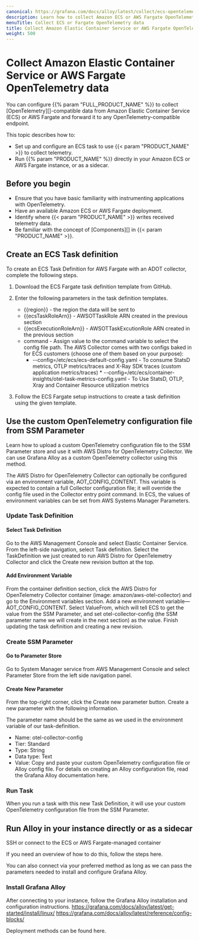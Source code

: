 ```yaml
---
canonical: https://grafana.com/docs/alloy/latest/collect/ecs-opentelemetry-data/
description: Learn how to collect Amazon ECS or AWS Fargate OpenTelemetry data and forward it to any OpenTelemetry-compatible endpoint
menuTitle: Collect ECS or Fargate OpenTelemetry data
title: Collect Amazon Elastic Container Service or AWS Fargate OpenTelemetry data
weight: 500
---
```


# Collect Amazon Elastic Container Service or AWS Fargate OpenTelemetry data

You can configure {{% param "FULL_PRODUCT_NAME" %}} to collect [OpenTelemetry][]-compatible data from Amazon Elastic Container Service (ECS) or AWS Fargate and forward it to any OpenTelemetry-compatible endpoint.

This topic describes how to:

* Set up and configure an ECS task to use {{< param "PRODUCT_NAME" >}} to collect telemetry.
* Run {{% param "PRODUCT_NAME" %}} directly in your Amazon ECS or AWS Fargate instance, or as a sidecar.

## Before you begin

* Ensure that you have basic familiarity with instrumenting applications with OpenTelemetry.
* Have an available Amazon ECS or AWS Fargate deployment.
* Identify where {{< param "PRODUCT_NAME" >}} writes received telemetry data.
* Be familiar with the concept of [Components][] in {{< param "PRODUCT_NAME" >}}.

## Create an ECS Task definition

To create an ECS Task Definition for AWS Fargate with an ADOT collector, complete the following steps.

1. Download the ECS Fargate task definition template from GitHub.
1. Enter the following parameters in the task definition templates.
   * {{region}} - the region the data will be sent to
   * {{ecsTaskRoleArn}} - AWSOTTaskRole ARN created in the previous section
   * {{ecsExecutionRoleArn}} - AWSOTTaskExcutionRole ARN created in the previous section
   * command - Assign value to the command variable to select the config file path.
     The AWS Collector comes with two configs baked in for ECS customers (choose one of them based on your purpose):
     * --config=/etc/ecs/ecs-default-config.yaml - To consume StatsD metrics, OTLP metrics/traces and X-Ray SDK traces (custom application metrics/traces) * --config=/etc/ecs/container-insights/otel-task-metrics-config.yaml - To Use StatsD, OTLP, Xray and Container Resource utilization metrics

1. Follow the ECS Fargate setup instructions to create a task definition using the given template.

## Use the custom OpenTelemetry configuration file from SSM Parameter

Learn how to upload a custom OpenTelemetry configuration file to the SSM Parameter store and use it with AWS Distro for OpenTelemetry Collector. We can use Grafana Alloy as a custom OpenTelemetry collector using this method.

The AWS Distro for OpenTelemetry Collector can optionally be configured via an environment variable, AOT_CONFIG_CONTENT. This variable is expected to contain a full Collector configuration file; it will override the config file used in the Collector entry point command. In ECS, the values of environment variables can be set from AWS Systems Manager Parameters.

### Update Task Definition

#### Select Task Definition

Go to the AWS Management Console and select Elastic Container Service.
From the left-side navigation, select Task definition.
Select the TaskDefinition we just created to run AWS Distro for OpenTelemetry Collector and click the Create new revision button at the top.

#### Add Environment Variable

From the container definition section, click the AWS Distro for OpenTelemetry Collector container (image: amazon/aws-otel-collector) and go to the Environment variables section.
Add a new environment variable—AOT_CONFIG_CONTENT. Select ValueFrom, which will tell ECS to get the value from the SSM Parameter, and set otel-collector-config (the SSM parameter name we will create in the next section) as the value.
Finish updating the task definition and creating a new revision.

### Create SSM Parameter

#### Go to Parameter Store

Go to System Manager service from AWS Management Console and select Parameter Store from the left side navigation panel.

#### Create New Parameter

From the top-right corner, click the Create new parameter button.
Create a new parameter with the following information.

The parameter name should be the same as we used in the environment variable of our task-definition.

* Name: otel-collector-config
* Tier: Standard
* Type: String
* Data type: Text
* Value: Copy and paste your custom OpenTelemetry configuration file or Alloy config file. For details on creating an Alloy configuration file, read the Grafana Alloy documentation here.

### Run Task

When you run a task with this new Task Definition, it will use your custom OpenTelemetry configuration file from the SSM Parameter.

## Run Alloy in your instance directly or as a sidecar

SSH or connect to the ECS or AWS Fargate-managed container

If you need an overview of how to do this, follow the steps here.

You can also connect via your preferred method as long as we can pass the parameters needed to install and configure Grafana Alloy.

### Install Grafana Alloy

After connecting to your instance, follow the Grafana Alloy installation and configuration instructions.
<https://grafana.com/docs/alloy/latest/get-started/install/linux/>
<https://grafana.com/docs/alloy/latest/reference/config-blocks/>

Deployment methods can be found here.

